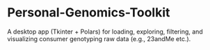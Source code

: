 # Personal-Genomics-Toolkit
A desktop app (Tkinter + Polars) for loading, exploring, filtering, and visualizing consumer genotyping raw data (e.g., 23andMe etc.).
